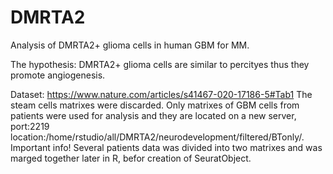 # DMRTA2
Analysis of DMRTA2+ glioma cells in human GBM for MM.

The hypothesis: DMRTA2+ glioma cells are similar to percityes thus they promote angiogenesis.

Dataset:
https://www.nature.com/articles/s41467-020-17186-5#Tab1
The steam cells matrixes were discarded. Only matrixes of GBM cells from patients were used for analysis and they are located on a new server, port:2219 location:/home/rstudio/all/DMRTA2/neurodevelopment/filtered/BTonly/. 
Important info! Several patients data was divided into two matrixes and was marged together later in R, befor creation of SeuratObject.













